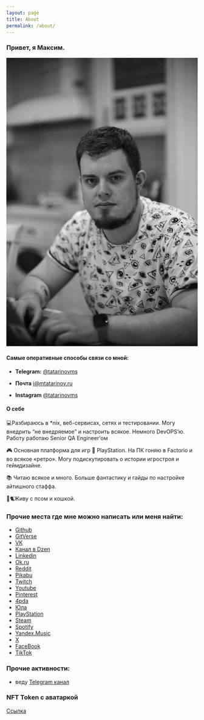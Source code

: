 ```yaml
---
layout: page
title: About
permalink: /about/
---
```

### Привет, я Максим.

![](https://raw.githubusercontent.com/tatarinovms/tatarinovms.github.io/master/images/posts/about/logo.JPG)

#### Самые оперативные способы связи со мной:

- **Telegram:** [@tatarinovms](https://t.me/tatarinovms)

- **Почта** [i@mtatarinov.ru](mailto:i@mtatarinov.ru)

- **Instagram** [@tatarinovms](https://www.instagram.com/tatarinovms/)

#### О себе

💻Разбираюсь в *nix, веб-сервисах, сетях и тестировании. Могу внедрить “не внедряемое” и настроить всякое. Немного DevOPS’ю.
Работу работаю Senior QA Engineer’ом

🎮 Основная платформа для игр 🦫 PlayStation. На ПК гоняю в Factorio и во всякое «ретро».
Могу подискутировать о истории игростроя и геймдизайне.

📚 Читаю всякое и много. Больше фантастику и гайды по настройке айтишного стаффа.

🐶🐈Живу с псом и кошкой.

### Прочие места где мне можно написать или меня найти:

- [Github](https://github.com/tatarinovms)
- [GitVerse](https://gitverse.ru/tatarinovms)
- [VK](https://vk.com/tatarinovms)
- [Канал в Dzen](https://dzen.ru/beaverclan)
- [Linkedin](https://www.linkedin.com/in/tatarinovms/)
- [Ok.ru](https://ok.ru/tatarinovms)
- [Reddit](https://www.reddit.com/user/tatarinovms)
- [Pikabu](https://pikabu.ru/@tatarinovm)
- [Twitch](https://www.twitch.tv/tatarinovm)
- [Youtube](https://www.youtube.com/c/MaximTatarinov)
- [Pinterest](http://pinterest.com/tatarinovms)
- [4pda](http://4pda.ru/forum/index.php?showuser=639002)
- [Юла](https://you.la/tatarinovms)
- [PlayStation](https://my.playstation.com/profile/tatarinovms)
- [Steam](https://steamcommunity.com/id/tatarinovms/)
- [Spotify](https://open.spotify.com/user/tatarinovms)
- [Yandex.Music](https://music.yandex.com/users/tatarinovm.s/playlists)
- [X](https://twitter.com/tatarinovms)
- [FaceBook](https://www.facebook.com/people/Maxim-S-Tatarinov/100001079016303/)
- [TikTok](https://tiktok.com/@tatarinovms)

### Прочие активности: 

- веду [Telegram канал](https://t.me/beaverclan)

### NFT Token с аватаркой

[Cсылка](https://getgems.io/nft/EQDk3hMmrybDuVdR95BTYEPljtB2onljvRwASxlhtNn7zwf3)
